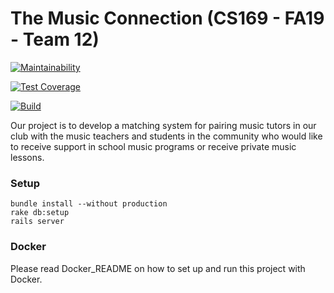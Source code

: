 # The Music Connection (CS169 - FA19 - Team 12)

[![Maintainability](https://api.codeclimate.com/v1/badges/f4312e27919640b161a7/maintainability)](https://codeclimate.com/github/jie-luo/The-Music-Connection/maintainability)

[![Test Coverage](https://api.codeclimate.com/v1/badges/f4312e27919640b161a7/test_coverage)](https://codeclimate.com/github/jie-luo/The-Music-Connection/test_coverage)

[![Build](https://travis-ci.org/jie-luo/The-Music-Connection.svg?branch=master)](https://travis-ci.org/jie-luo/The-Music-Connection)

Our project is to develop a matching system for pairing music tutors in our club with the music teachers and students in the community who would like to receive support in school music programs or receive private music lessons.

### Setup

```
bundle install --without production
rake db:setup
rails server
```

### Docker

Please read Docker_README on how to set up and run this project with Docker.

